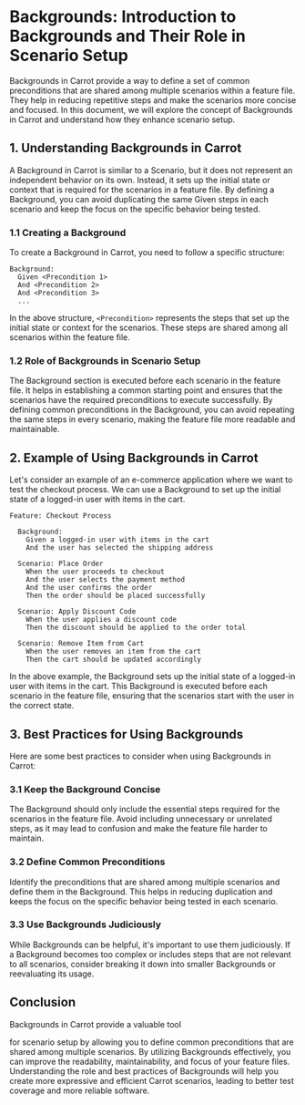# Backgrounds: Introduction to Backgrounds and Their Role in Scenario Setup

Backgrounds in Carrot provide a way to define a set of common preconditions that are shared among multiple scenarios within a feature file. They help in reducing repetitive steps and make the scenarios more concise and focused. In this document, we will explore the concept of Backgrounds in Carrot and understand how they enhance scenario setup.

## 1. Understanding Backgrounds in Carrot

A Background in Carrot is similar to a Scenario, but it does not represent an independent behavior on its own. Instead, it sets up the initial state or context that is required for the scenarios in a feature file. By defining a Background, you can avoid duplicating the same Given steps in each scenario and keep the focus on the specific behavior being tested.

### 1.1 Creating a Background

To create a Background in Carrot, you need to follow a specific structure:

```gherkin
Background:
  Given <Precondition 1>
  And <Precondition 2>
  And <Precondition 3>
  ...
```

In the above structure, `<Precondition>` represents the steps that set up the initial state or context for the scenarios. These steps are shared among all scenarios within the feature file.

### 1.2 Role of Backgrounds in Scenario Setup

The Background section is executed before each scenario in the feature file. It helps in establishing a common starting point and ensures that the scenarios have the required preconditions to execute successfully. By defining common preconditions in the Background, you can avoid repeating the same steps in every scenario, making the feature file more readable and maintainable.

## 2. Example of Using Backgrounds in Carrot

Let's consider an example of an e-commerce application where we want to test the checkout process. We can use a Background to set up the initial state of a logged-in user with items in the cart.

```gherkin
Feature: Checkout Process

  Background:
    Given a logged-in user with items in the cart
    And the user has selected the shipping address

  Scenario: Place Order
    When the user proceeds to checkout
    And the user selects the payment method
    And the user confirms the order
    Then the order should be placed successfully

  Scenario: Apply Discount Code
    When the user applies a discount code
    Then the discount should be applied to the order total

  Scenario: Remove Item from Cart
    When the user removes an item from the cart
    Then the cart should be updated accordingly
```

In the above example, the Background sets up the initial state of a logged-in user with items in the cart. This Background is executed before each scenario in the feature file, ensuring that the scenarios start with the user in the correct state.

## 3. Best Practices for Using Backgrounds

Here are some best practices to consider when using Backgrounds in Carrot:

### 3.1 Keep the Background Concise

The Background should only include the essential steps required for the scenarios in the feature file. Avoid including unnecessary or unrelated steps, as it may lead to confusion and make the feature file harder to maintain.

### 3.2 Define Common Preconditions

Identify the preconditions that are shared among multiple scenarios and define them in the Background. This helps in reducing duplication and keeps the focus on the specific behavior being tested in each scenario.

### 3.3 Use Backgrounds Judiciously

While Backgrounds can be helpful, it's important to use them judiciously. If a Background becomes too complex or includes steps that are not relevant to all scenarios, consider breaking it down into smaller Backgrounds or reevaluating its usage.

## Conclusion

Backgrounds in Carrot provide a valuable tool

 for scenario setup by allowing you to define common preconditions that are shared among multiple scenarios. By utilizing Backgrounds effectively, you can improve the readability, maintainability, and focus of your feature files. Understanding the role and best practices of Backgrounds will help you create more expressive and efficient Carrot scenarios, leading to better test coverage and more reliable software.